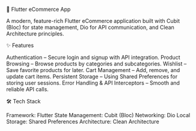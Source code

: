 🛒 Flutter eCommerce App

A modern, feature-rich Flutter eCommerce application built with Cubit (Bloc) for state management, Dio for API communication, and Clean Architecture principles.

✨ Features

Authentication – Secure login and signup with API integration.
Product Browsing – Browse products by categories and subcategories.
Wishlist – Save favorite products for later.
Cart Management – Add, remove, and update cart items.
Persistent Storage – Using Shared Preferences for storing user sessions.
Error Handling & API Interceptors – Smooth and reliable API calls.

🛠 Tech Stack

Framework: Flutter
State Management: Cubit (Bloc)
Networking: Dio
Local Storage: Shared Preferences
Architecture: Clean Architecture